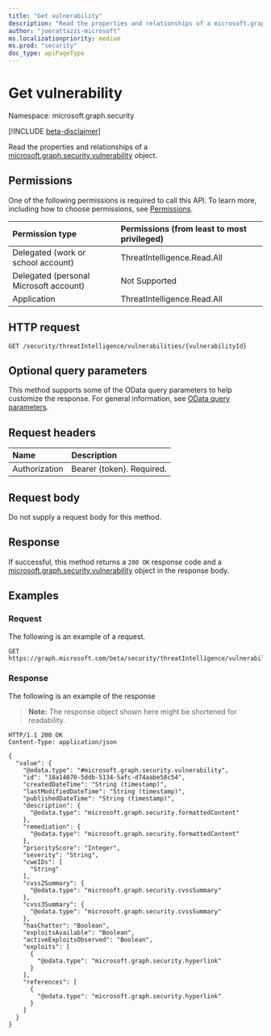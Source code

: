 ```yaml
---
title: "Get vulnerability"
description: "Read the properties and relationships of a microsoft.graph.security.vulnerability object."
author: "joerattazzi-microsoft"
ms.localizationpriority: medium
ms.prod: "security"
doc_type: apiPageType
---
```


# Get vulnerability
Namespace: microsoft.graph.security

[!INCLUDE [beta-disclaimer](../../includes/beta-disclaimer.md)]

Read the properties and relationships of a [microsoft.graph.security.vulnerability](../resources/security-vulnerability.md) object.

## Permissions
One of the following permissions is required to call this API. To learn more, including how to choose permissions, see [Permissions](/graph/permissions-reference).

|Permission type|Permissions (from least to most privileged)|
|:---|:---|
|Delegated (work or school account)|ThreatIntelligence.Read.All|
|Delegated (personal Microsoft account)|Not Supported|
|Application|ThreatIntelligence.Read.All|

## HTTP request

<!-- {
  "blockType": "ignored"
}
-->
``` http
GET /security/threatIntelligence/vulnerabilities/{vulnerabilityId}
```

## Optional query parameters
This method supports some of the OData query parameters to help customize the response. For general information, see [OData query parameters](/graph/query-parameters).

## Request headers
|Name|Description|
|:---|:---|
|Authorization|Bearer {token}. Required.|

## Request body
Do not supply a request body for this method.

## Response

If successful, this method returns a `200 OK` response code and a [microsoft.graph.security.vulnerability](../resources/security-vulnerability.md) object in the response body.

## Examples

### Request
The following is an example of a request.
<!-- {
  "blockType": "request",
  "name": "get_vulnerability"
}
-->
``` http
GET https://graph.microsoft.com/beta/security/threatIntelligence/vulnerabilities/{vulnerabilityId}
```


### Response
The following is an example of the response
>**Note:** The response object shown here might be shortened for readability.
<!-- {
  "blockType": "response",
  "truncated": true,
  "@odata.type": "microsoft.graph.security.vulnerability"
}
-->
``` http
HTTP/1.1 200 OK
Content-Type: application/json

{
  "value": {
    "@odata.type": "#microsoft.graph.security.vulnerability",
    "id": "18a14070-5ddb-5134-5afc-d74aabe58c54",
    "createdDateTime": "String (timestamp)",
    "lastModifiedDateTime": "String (timestamp)",
    "publishedDateTime": "String (timestamp)",
    "description": {
      "@odata.type": "microsoft.graph.security.formattedContent"
    },
    "remediation": {
      "@odata.type": "microsoft.graph.security.formattedContent"
    },
    "priorityScore": "Integer",
    "severity": "String",
    "cweIDs": [
      "String"
    ],
    "cvss2Summary": {
      "@odata.type": "microsoft.graph.security.cvssSummary"
    },
    "cvss3Summary": {
      "@odata.type": "microsoft.graph.security.cvssSummary"
    },
    "hasChatter": "Boolean",
    "exploitsAvailable": "Boolean",
    "activeExploitsObserved": "Boolean",
    "exploits": [
      {
        "@odata.type": "microsoft.graph.security.hyperlink"
      }
    ],
    "references": [
      {
        "@odata.type": "microsoft.graph.security.hyperlink"
      }
    ]
  }
}
```

